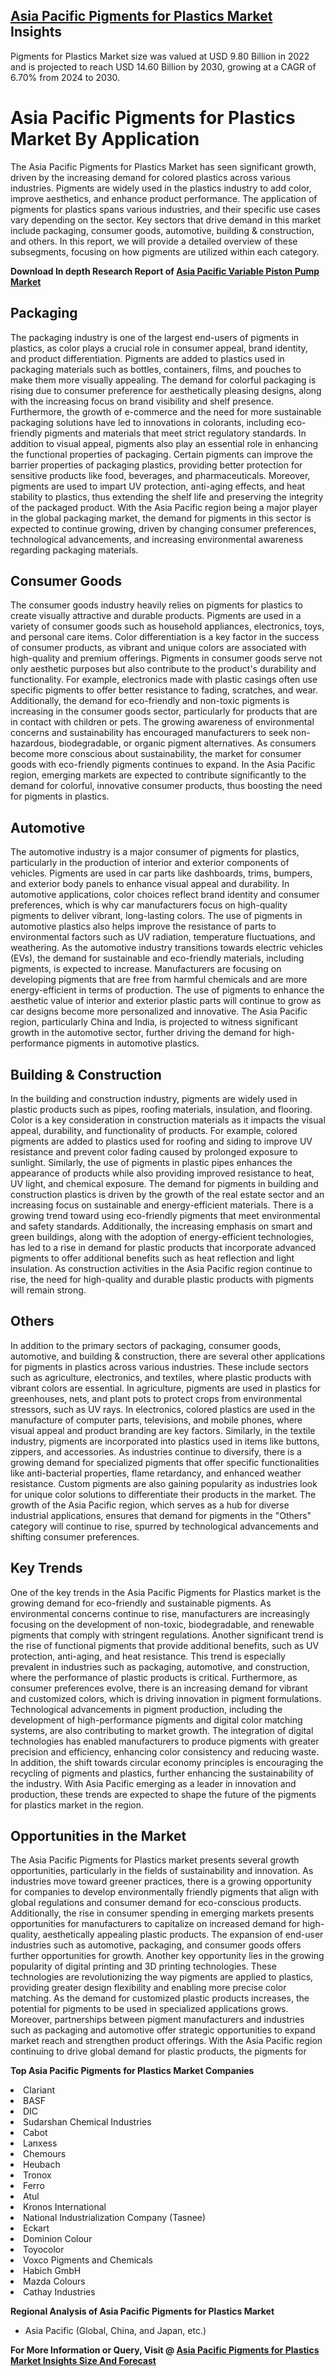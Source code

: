 <h2><a href="https://www.verifiedmarketreports.com/download-sample/?rid=53425&amp;utm_source=Github-Feb&amp;utm_medium=225" target="_blank">Asia Pacific Pigments for Plastics Market</a> Insights</h2><p>Pigments for Plastics Market size was valued at USD 9.80 Billion in 2022 and is projected to reach USD 14.60 Billion by 2030, growing at a CAGR of 6.70% from 2024 to 2030.</p><p><h1>Asia Pacific Pigments for Plastics Market By Application</h1> <p>The Asia Pacific Pigments for Plastics Market has seen significant growth, driven by the increasing demand for colored plastics across various industries. Pigments are widely used in the plastics industry to add color, improve aesthetics, and enhance product performance. The application of pigments for plastics spans various industries, and their specific use cases vary depending on the sector. Key sectors that drive demand in this market include packaging, consumer goods, automotive, building & construction, and others. In this report, we will provide a detailed overview of these subsegments, focusing on how pigments are utilized within each category. <p><strong>Download In depth Research Report of <a href="https://www.verifiedmarketreports.com/download-sample/?rid=236118&amp;utm_source=Pulse-Dec&amp;utm_medium=225" target="_blank">Asia Pacific Variable Piston Pump Market</a></strong></p></p> <h2>Packaging</h2> <p>The packaging industry is one of the largest end-users of pigments in plastics, as color plays a crucial role in consumer appeal, brand identity, and product differentiation. Pigments are added to plastics used in packaging materials such as bottles, containers, films, and pouches to make them more visually appealing. The demand for colorful packaging is rising due to consumer preference for aesthetically pleasing designs, along with the increasing focus on brand visibility and shelf presence. Furthermore, the growth of e-commerce and the need for more sustainable packaging solutions have led to innovations in colorants, including eco-friendly pigments and materials that meet strict regulatory standards. In addition to visual appeal, pigments also play an essential role in enhancing the functional properties of packaging. Certain pigments can improve the barrier properties of packaging plastics, providing better protection for sensitive products like food, beverages, and pharmaceuticals. Moreover, pigments are used to impart UV protection, anti-aging effects, and heat stability to plastics, thus extending the shelf life and preserving the integrity of the packaged product. With the Asia Pacific region being a major player in the global packaging market, the demand for pigments in this sector is expected to continue growing, driven by changing consumer preferences, technological advancements, and increasing environmental awareness regarding packaging materials.</p> <h2>Consumer Goods</h2> <p>The consumer goods industry heavily relies on pigments for plastics to create visually attractive and durable products. Pigments are used in a variety of consumer goods such as household appliances, electronics, toys, and personal care items. Color differentiation is a key factor in the success of consumer products, as vibrant and unique colors are associated with high-quality and premium offerings. Pigments in consumer goods serve not only aesthetic purposes but also contribute to the product's durability and functionality. For example, electronics made with plastic casings often use specific pigments to offer better resistance to fading, scratches, and wear. Additionally, the demand for eco-friendly and non-toxic pigments is increasing in the consumer goods sector, particularly for products that are in contact with children or pets. The growing awareness of environmental concerns and sustainability has encouraged manufacturers to seek non-hazardous, biodegradable, or organic pigment alternatives. As consumers become more conscious about sustainability, the market for consumer goods with eco-friendly pigments continues to expand. In the Asia Pacific region, emerging markets are expected to contribute significantly to the demand for colorful, innovative consumer products, thus boosting the need for pigments in plastics.</p> <h2>Automotive</h2> <p>The automotive industry is a major consumer of pigments for plastics, particularly in the production of interior and exterior components of vehicles. Pigments are used in car parts like dashboards, trims, bumpers, and exterior body panels to enhance visual appeal and durability. In automotive applications, color choices reflect brand identity and consumer preferences, which is why car manufacturers focus on high-quality pigments to deliver vibrant, long-lasting colors. The use of pigments in automotive plastics also helps improve the resistance of parts to environmental factors such as UV radiation, temperature fluctuations, and weathering. As the automotive industry transitions towards electric vehicles (EVs), the demand for sustainable and eco-friendly materials, including pigments, is expected to increase. Manufacturers are focusing on developing pigments that are free from harmful chemicals and are more energy-efficient in terms of production. The use of pigments to enhance the aesthetic value of interior and exterior plastic parts will continue to grow as car designs become more personalized and innovative. The Asia Pacific region, particularly China and India, is projected to witness significant growth in the automotive sector, further driving the demand for high-performance pigments in automotive plastics.</p> <h2>Building & Construction</h2> <p>In the building and construction industry, pigments are widely used in plastic products such as pipes, roofing materials, insulation, and flooring. Color is a key consideration in construction materials as it impacts the visual appeal, durability, and functionality of products. For example, colored pigments are added to plastics used for roofing and siding to improve UV resistance and prevent color fading caused by prolonged exposure to sunlight. Similarly, the use of pigments in plastic pipes enhances the appearance of products while also providing improved resistance to heat, UV light, and chemical exposure. The demand for pigments in building and construction plastics is driven by the growth of the real estate sector and an increasing focus on sustainable and energy-efficient materials. There is a growing trend toward using eco-friendly pigments that meet environmental and safety standards. Additionally, the increasing emphasis on smart and green buildings, along with the adoption of energy-efficient technologies, has led to a rise in demand for plastic products that incorporate advanced pigments to offer additional benefits such as heat reflection and light insulation. As construction activities in the Asia Pacific region continue to rise, the need for high-quality and durable plastic products with pigments will remain strong.</p> <h2>Others</h2> <p>In addition to the primary sectors of packaging, consumer goods, automotive, and building & construction, there are several other applications for pigments in plastics across various industries. These include sectors such as agriculture, electronics, and textiles, where plastic products with vibrant colors are essential. In agriculture, pigments are used in plastics for greenhouses, nets, and plant pots to protect crops from environmental stressors, such as UV rays. In electronics, colored plastics are used in the manufacture of computer parts, televisions, and mobile phones, where visual appeal and product branding are key factors. Similarly, in the textile industry, pigments are incorporated into plastics used in items like buttons, zippers, and accessories. As industries continue to diversify, there is a growing demand for specialized pigments that offer specific functionalities like anti-bacterial properties, flame retardancy, and enhanced weather resistance. Custom pigments are also gaining popularity as industries look for unique color solutions to differentiate their products in the market. The growth of the Asia Pacific region, which serves as a hub for diverse industrial applications, ensures that demand for pigments in the "Others" category will continue to rise, spurred by technological advancements and shifting consumer preferences.</p> <h2>Key Trends</h2> <p>One of the key trends in the Asia Pacific Pigments for Plastics market is the growing demand for eco-friendly and sustainable pigments. As environmental concerns continue to rise, manufacturers are increasingly focusing on the development of non-toxic, biodegradable, and renewable pigments that comply with stringent regulations. Another significant trend is the rise of functional pigments that provide additional benefits, such as UV protection, anti-aging, and heat resistance. This trend is especially prevalent in industries such as packaging, automotive, and construction, where the performance of plastic products is critical. Furthermore, as consumer preferences evolve, there is an increasing demand for vibrant and customized colors, which is driving innovation in pigment formulations. Technological advancements in pigment production, including the development of high-performance pigments and digital color matching systems, are also contributing to market growth. The integration of digital technologies has enabled manufacturers to produce pigments with greater precision and efficiency, enhancing color consistency and reducing waste. In addition, the shift towards circular economy principles is encouraging the recycling of pigments and plastics, further enhancing the sustainability of the industry. With Asia Pacific emerging as a leader in innovation and production, these trends are expected to shape the future of the pigments for plastics market in the region.</p> <h2>Opportunities in the Market</h2> <p>The Asia Pacific Pigments for Plastics market presents several growth opportunities, particularly in the fields of sustainability and innovation. As industries move toward greener practices, there is a growing opportunity for companies to develop environmentally friendly pigments that align with global regulations and consumer demand for eco-conscious products. Additionally, the rise in consumer spending in emerging markets presents opportunities for manufacturers to capitalize on increased demand for high-quality, aesthetically appealing plastic products. The expansion of end-user industries such as automotive, packaging, and consumer goods offers further opportunities for growth. Another key opportunity lies in the growing popularity of digital printing and 3D printing technologies. These technologies are revolutionizing the way pigments are applied to plastics, providing greater design flexibility and enabling more precise color matching. As the demand for customized plastic products increases, the potential for pigments to be used in specialized applications grows. Moreover, partnerships between pigment manufacturers and industries such as packaging and automotive offer strategic opportunities to expand market reach and strengthen product offerings. With the Asia Pacific region continuing to drive global demand for plastic products, the pigments for</p><p><strong>Top Asia Pacific Pigments for Plastics Market Companies</strong></p><div data-test-id=""><p><li>Clariant</li><li> BASF</li><li> DIC</li><li> Sudarshan Chemical Industries</li><li> Cabot</li><li> Lanxess</li><li> Chemours</li><li> Heubach</li><li> Tronox</li><li> Ferro</li><li> Atul</li><li> Kronos International</li><li> National Industrialization Company (Tasnee)</li><li> Eckart</li><li> Dominion Colour</li><li> Toyocolor</li><li> Voxco Pigments and Chemicals</li><li> Habich GmbH</li><li> Mazda Colours</li><li> Cathay Industries</li></p><div><strong>Regional Analysis of&nbsp;Asia Pacific Pigments for Plastics Market</strong></div><ul><li dir="ltr"><p dir="ltr">Asia Pacific (Global, China, and Japan, etc.)</p></li></ul><p><strong>For More Information or Query, Visit @&nbsp;</strong><strong><a href="https://www.verifiedmarketreports.com/product/global-pigments-for-plastics-market-2019-by-manufacturers-regions-type-and-application-forecast-to-2024/?utm_source=Github-Feb&amp;utm_medium=225" target="_blank">Asia Pacific Pigments for Plastics Market Insights Size And Forecast</a></strong></p></div><h2>&nbsp;</h2><div data-test-id="">&nbsp;</div>
